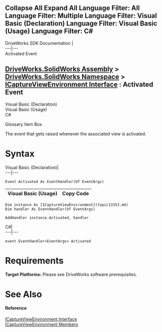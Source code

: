 Collapse All Expand All Language Filter: All  Language Filter: Multiple  Language Filter: Visual Basic (Declaration) Language Filter: Visual Basic (Usage) Language Filter: C#  
---  
DriveWorks SDK Documentation  |   
---|---  
Activated Event   
  
[DriveWorks.SolidWorks Assembly](topic13342.md) > [DriveWorks.SolidWorks Namespace](topic13345.md) > [ICaptureViewEnvironment Interface](topic13353.md) : Activated Event  
---  
  
Visual Basic (Declaration)    
Visual Basic (Usage)    
C# 

Glossary Item Box

The event that gets raised whenever the associated view is activated. 

# Syntax

Visual Basic (Declaration)|   
---|---  
      
    
    Event Activated As EventHandler(Of EventArgs)  
  
Visual Basic (Usage)| Copy Code  
---|---  
      
    
    Dim instance As [ICaptureViewEnvironment](topic13353.md)
    Dim handler As EventHandler(Of EventArgs)
     
    AddHandler instance.Activated, handler  
  
C#|   
---|---  
      
    
    event EventHandler<EventArgs> Activated  
  
# Requirements

**Target Platforms:** Please see DriveWorks software prerequisites.

# See Also

#### Reference

[ICaptureViewEnvironment Interface](topic13353.md)   
[ICaptureViewEnvironment Members](topic13354.md)


